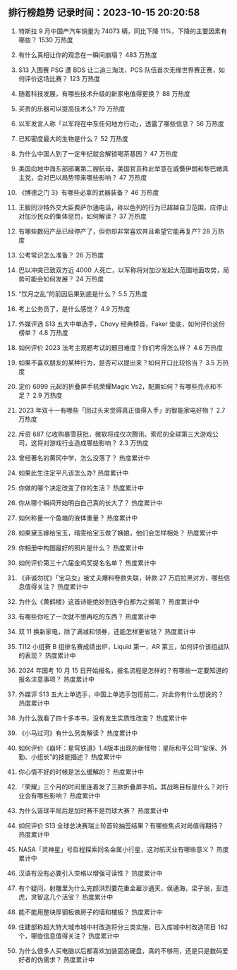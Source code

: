 
## 排行榜趋势 记录时间：2023-10-15 20:20:58
  
  1. 特斯拉 9 月中国产汽车销量为 74073 辆，同比下降 11%，下降的主要因素有哪些？ 1530 万热度
    
  2. 有什么真相让你的观念在一瞬间崩塌？ 483 万热度
    
  3. S13 入围赛 PSG 遭 BDS 让二追三淘汰，PCS 队伍首次无缘世界赛正赛，如何评价这场比赛？ 123 万热度
    
  4. 随着科技发展，有哪些技术升级的新家电值得更换？ 88 万热度
    
  5. 买贵的乐器可以提高技术么? 79 万热度
    
  6. 以军发言人称「以军将在中东任何地方行动」，透露了哪些信息？ 56 万热度
    
  7. 已知密度最大的生物是什么？ 52 万热度
    
  8. 为什么中国人到了一定年纪就会解锁喝茶基因？ 47 万热度
    
  9. 美国向地中海东部部署第二艘航母，美国官员称此举意在威慑伊朗和黎巴嫩真主党，会对巴以局势带来哪些影响？ 47 万热度
    
  10. 《博德之门 3》有哪些必拿的武器装备？ 46 万热度
    
  11. 王毅同沙特外交大臣费萨尔通电话，称以色列的行为已超越自卫范围，应停止对加沙民众的集体惩罚，如何解读？ 37 万热度
    
  12. 有哪些数码产品已经停产了，但你却非常喜欢并且希望它能再复产? 28 万热度
    
  13. 公考常识怎么准备？ 26 万热度
    
  14. 巴以冲突已致双方近 4000 人死亡，以军称将对加沙发起大范围地面攻势，局势可能会如何发展？ 24 万热度
    
  15. “饮月之乱”的前因后果到底是什么？ 5.5 万热度
    
  16. 考上公务员了，是什么感觉？ 4.9 万热度
    
  17. 外媒评选 S13 五大中单选手，Chovy 经典榜首，Faker 垫底，如何评价这份榜单？ 4.8 万热度
    
  18. 如何评价 2023 法考主观题考试的题目难度？你们考得怎么样？ 4.6 万热度
    
  19. 如果不喜欢朋友的某种行为，是否可以提出来？如何开口比较恰当？ 3.5 万热度
    
  20. 定价 6999 元起的折叠屏手机荣耀Magic Vs2，配置如何？有哪些亮点和不足？ 2.9 万热度
    
  21. 2023 年双十一有哪些「回过头来觉得真正值得入手」的智能家电好物？ 2.7 万热度
    
  22. 斥资 687 亿收购暴雪获批，微软将成仅次腾讯、索尼的全球第三大游戏公司，这将对游戏行业造成哪些影响？ 2.3 万热度
    
  23. 曾经著名的黄冈中学，怎么没落了？ 热度累计中
    
  24. 如果此生注定平凡该怎么办? 热度累计中
    
  25. 你做的哪个决定改变了你的生活？ 热度累计中
    
  26. 你从哪个瞬间开始明白自己真的长大了？ 热度累计中
    
  27. 如何称量一个鱼塘的液体重量？ 热度累计中
    
  28. 如果黛玉嫁给宝玉，晴雯给宝玉做了姨娘，他们会怎样相处？ 热度累计中
    
  29. 你相册中构图最好的照片是什么？ 热度累计中
    
  30. 如何评价第三十六届金鸡奖提名名单？ 热度累计中
    
  31. 《非诚勿扰》「宝马女」被丈夫爆料卷款失联，转款 27 万后拉黑对方，哪些信息值得关注？ 热度累计中
    
  32. 为什么《黄鹤楼》这首诗能绝妙到连李白都为之搁笔？ 热度累计中
    
  33. 有哪些你吃了一次就不想再吃的东西？ 热度累计中
    
  34. 双 11 换新家电，除了满减和领券，还能怎样更省钱？ 热度累计中
    
  35. TI12 小组赛 B 组排名赛成绩出炉，Liquid 第一，AR 第三，如何评价该组战队的表现？ 热度累计中
    
  36. 2024 年国考 10 月 15 日开始报名，报名流程是怎样的？有哪些一定要知道的报名注意事项？ 热度累计中
    
  37. 外媒评 S13 五大上单选手，中国上单选手包揽前二，对此你有什么想说的？ 热度累计中
    
  38. 为什么我看了四十多本书，没有发生实质性改变？ 热度累计中
    
  39. 《小马过河》有什么另类解读？ 热度累计中
    
  40. 如何评价《崩坏：星穹铁道》1.4版本出现的新怪物：星际和平公司“安保、外勤、小组长”的技能描述？ 热度累计中
    
  41. 你心情不好的时候是怎么缓解的？ 热度累计中
    
  42. 「荣耀」三个月的时间里连着发了三款折叠屏手机，其战略目标是什么？对行业会有哪些影响？ 热度累计中
    
  43. 为什么篮球平局后是加时赛不是罚球大赛？ 热度累计中
    
  44. 如何评价 S13 全球总决赛瑞士轮首轮抽签结果？有哪些焦点对局值得期待？ 热度累计中
    
  45. NASA「灵神星」号启程探索同名金属小行星，这对航天业有哪些意义？ 热度累计中
    
  46. 汉语有没有必要引入空格以增强可读性？ 热度累计中
    
  47. 有个疑问，射雕里为什么完颜洪烈要花重金雇沙通天，侯通海，梁子翁，彭连虎，灵智这几个活宝？ 热度累计中
    
  48. 能不能用整块厚钢板做房子的墙和楼板？ 热度累计中
    
  49. 住建部称超大特大城市城中村改造将分三类实施，已入库城中村改造项目 162 个，哪些信息值得关注？ 热度累计中
    
  50. 为什么很多人买电脑以后都喜欢加装固态硬盘，真的不够用，还是只是数码爱好者的伪需求？ 热度累计中
    